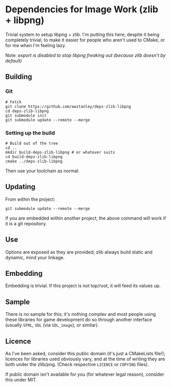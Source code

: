 # Dependencies for Image Work (zlib + libpng)

Trivial system to setup libpng + zlib.  I'm putting this here, despite it being completely trivial, to make it easier for people who aren't used to CMake, or for me when I'm feeling lazy.

Note: *export is disabled to stop libpng freaking out (because zlib doesn't by default)*

## Building

### Git

    # Fetch
    git clone https://github.com/awstanley/deps-zlib-libpng
    cd deps-zlib-libpng
    git submodule init
    git submodule update --remote --merge


### Setting up the build

    # Build out of the tree
    cd ..
    mkdir build-deps-zlib-libpng # or whatever suits
    cd build-deps-zlib-libpng
    cmake ../deps-zlib-libpng

Then use your toolchain as normal.

## Updating

From within the project:

    git submodule update --remote --merge

If you are embedded within another project, the above command will work if it is a git repository.

## Use

Options are exposed as they are provided; zlib always build static and dynamic, mind your linkage.

## Embedding

Embedding is trivial.  If this project is not top/root, it will feed its values up.

## Sample

There is no sample for this; it's nothing complex and most people using these libraries for game development do so through another interface (usually `SFML`, `SDL` (via `SDL_image`), or similar).

## Licence

As I've been asked, consider this public domain (it's just a CMakeLists file!); licences for libraries used obviously vary, and at the time of writing they are both under the zlib/png.  (Check respective `LICENCE` or `COPYING` files).

If public domain isn't available for you (for whatever legal reason), consider this under MIT.